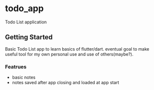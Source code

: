 # todo_app

Todo List application

## Getting Started

Basic Todo List app to learn basics of flutter/dart. eventual goal to make useful tool for my own personal use and use of others(maybe?).

### Featrues 
- basic notes 
- notes saved after app closing and loaded at app start
